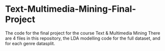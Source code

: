 # Text-Multimedia-Mining-Final-Project
The code for the final project for the course Text &amp; Multimedia Mining
There are 4 files in this repository, the LDA modelling code for the full dataset, and for each genre datasplit.
